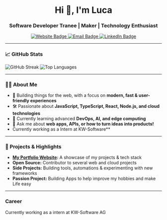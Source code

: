 <!-- Profile README inspired by ls-dev.tech -->

<h1 align="center">Hi 👋, I'm Luca</h1>
<h3 align="center">Software Developer Tranee | Maker | Technology Enthusiast</h3>


<p align="center">
  <a href="https://ls-dev.tech" target="_blank">
    <img src="https://img.shields.io/badge/Website-ls--dev.tech-blue?style=for-the-badge&logo=google-chrome" alt="Website Badge"/>
  </a>
  <a href="mailto:luca.stalder@ls-dev.tech">
    <img src="https://img.shields.io/badge/Email-luca.stalder@ls--dev.tech-red?style=for-the-badge&logo=gmail" alt="Email Badge"/>
  </a>
  <a href="https://www.linkedin.com/in/luca-stalder-189a91287/" target="_blank">
    <img src="https://img.shields.io/badge/LinkedIn-Luca Stalder-blue?style=for-the-badge&logo=linkedin" alt="LinkedIn Badge"/>
  </a>
</p>

---

### 📈 GitHub Stats

<a>
  <img src="https://github-readme-streak-stats.herokuapp.com?user=marlow3130&theme=radical" alt="GitHub Streak" />
  <img src="https://github-readme-stats.vercel.app/api/top-langs/?username=marlow3130&layout=compact&theme=radical" alt="Top Languages" />
</a>

---

### 👨‍💻 About Me

- 🚀 Building things for the web, with a focus on **modern, fast & user-friendly experiences**
- 🛠️ Passionate about **JavaScript, TypeScript, React, Node.js, and cloud technologies**
- 🌱 Currently learning advanced **DevOps, AI, and edge computing**
- 💬 Ask me about **web apps, APIs, or how to turn ideas into products!**
- Currently working as a Intern at KW-Software**

---

### 🚀 Projects & Highlights

- **[My Portfolio Website](https://ls-dev.tech):** A showcase of my projects & tech stack
- **Open Source:** Contributor to several web and cloud projects
- **Side Projects:** Building tools, automations & experimenting with new frameworks
- **Passion Project:** Building Apps to help improve my hobbies and make Life easy

---
### Career
Currently working as a intern at KW-Software AG




  


